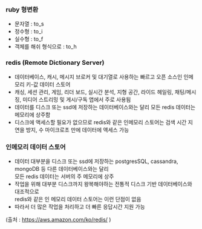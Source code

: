 ### ruby 형변환 
- 문자열 : to_s
- 정수형 : to_i
- 실수형 : to_f
- 객체를 해쉬 형식으로 : to_h

### redis (Remote Dictionary Server)
- 데이터베이스, 캐시, 메시지 브로커 및 대기열로 사용하는 빠르고 오픈 소스인 인메모리 키-값 데이터 스토어 
- 캐싱, 세션 관리, 게임, 리더 보드, 실시간 분석, 지형 공간, 라이드 헤일링, 채팅/메시징, 미디어 스트리밍 및 게시/구독 앱에서 주로 사용됨 
- 데이터를 디스크 또는 ssd에 저장하는 데이터베이스와는 달리 모든 redis 데이터는 메모리에 상주함   
- 디스크에 액세스할 필요가 없으므로 redis와 같은 인메모리 스토어는 검색 시간 지연을 방지, 수 마이크로초 만에 데이터에 액세스 가능 

### 인메모리 데이터 스토어 
- 데이터 대부분을 디스크 또는 ssd에 저장하는 postgresSQL, cassandra, mongoDB 등 다른 데이터베이스와는 달리 <br>
  모든 redis 데이터는 서버의 주 메모리에 상주 
- 작업을 위해 대부분 디스크까지 왕복해야하는 전통적 디스크 기반 데이터베이스와 대조적으로 <br>
  redis와 같은 인 메모리 데이터 스토어는 이런 단점이 없음 
- 따라서 더 많은 작업을 처리하고 더 빠른 응답시간 지원 가능 

(출처 : https://aws.amazon.com/ko/redis/ )
